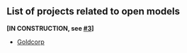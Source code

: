 ## List of projects related to open models

**\[IN CONSTRUCTION, see [#3](https://github.com/Open-Models/Base/issues/3)\]**

* [Goldcorp](goldcorp-challenge.md)

